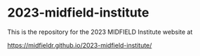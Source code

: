 # 2023-midfield-institute

This is the repository for the 2023 MIDFIELD Institute website at    

<https://midfieldr.github.io/2023-midfield-institute/>
